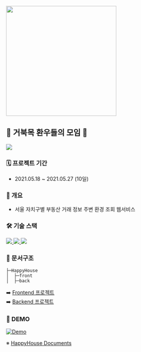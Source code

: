 <img src = "https://i.imgur.com/pTP5x2C.png" width = "300px"><br>

## 🐢 거북목 환우들의 모임 🐢
<a href="https://github.com/HappyHouse-hb-sh/HappyHouse/graphs/contributors">
  <img src="https://contrib.rocks/image?repo=HappyHouse-hb-sh/HappyHouse" />
</a>

### 🗓 프로젝트 기간 
* 2021.05.18 ~ 2021.05.27 (10일)

### 📙 개요
* 서울 자치구별 부동산 거래 정보 주변 환경 조회 웹서비스

### 🛠 기술 스택
<p>
<a href="https://vuejs.org/v2/guide/index.html">
    <img src="https://img.shields.io/badge/Vue.js-4FC08D?style=flat-square&logo=vue.js&logoColor=white"/>
</a>
<a href="https://spring.io/projects/spring-boot">
    <img src="https://img.shields.io/badge/Spring Boot-6DB33F?style=flat-square&logo=SpringBoot&logoColor=white"/>
</a>
<a href="https://www.mysql.com/">
    <img src="https://img.shields.io/badge/MySQL-4479A1?style=flat-square&logo=mysql&logoColor=white"/>
</a>
</p>

### 📑 문서구조   
```
├─HappyHouse
│  ├─front
│  ├─back
```
➡️ [Frontend 프로젝트](./front)<br>
➡️ [Backend 프로젝트](./back)

### 🎥 DEMO

[![Demo](http://img.youtube.com/vi/BO1JOVImw8A/0.jpg)](https://youtu.be/BO1JOVImw8A)

※ [HappyHouse Documents](https://github.com/happ-in/HappyHouse_Origin)

